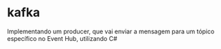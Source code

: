 # kafka
Implementando um producer, que vai enviar a mensagem para um tópico específico no Event Hub, utilizando C#
